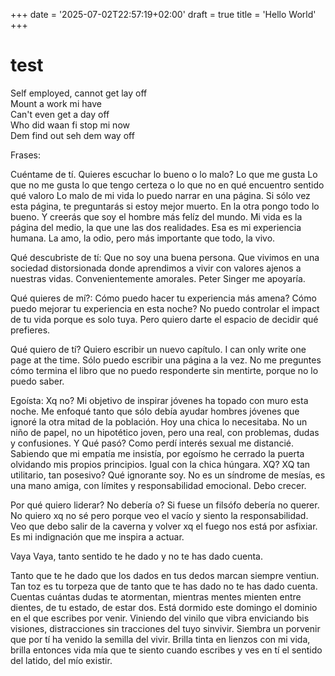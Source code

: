 +++
date = '2025-07-02T22:57:19+02:00'
draft = true
title = 'Hello World'
+++

# test 

Self employed, cannot get lay off  
Mount a work mi have  
Can't even get a day off  
Who did waan fi stop mi now  
Dem find out seh dem way off


Frases:

Cuéntame de tí. 
	Quieres escuchar lo bueno o lo malo? 
	Lo que me gusta
	Lo que no me gusta
	lo que tengo certeza o lo que no
	en qué encuentro sentido
	qué valoro 
	Lo malo de mi vida lo puedo narrar en una página. Si sólo vez esta página, te preguntarás si estoy mejor muerto. 
	En la otra pongo todo lo bueno. Y creerás que soy el hombre más felíz del mundo. 
	Mi vida es la página del medio, la que une las dos realidades. Esa es mi experiencia humana. La amo, la odio, pero más importante que todo, la vivo. 

Qué descubriste de tí:
	Que no soy una buena persona. Que vivimos en una sociedad distorsionada donde aprendimos a vivir con valores ajenos a nuestras vidas. Convenientemente amorales. 
	Peter Singer me apoyaría. 

Qué quieres de mí?:
	Cómo puedo hacer tu experiencia más amena? Cómo puedo mejorar tu experiencia en esta noche? No puedo controlar el impact de tu vida porque es solo tuya. Pero quiero darte el espacio de decidir qué prefieres. 

Qué quiero de tí?
	 Quiero escribir un nuevo capítulo. I can only write one page at the time. Sólo puedo escribir una página a la vez.  No me preguntes cómo termina el libro que no puedo responderte sin mentirte, porque no lo puedo saber.

Egoísta: 
	Xq no? Mi objetivo de inspirar jóvenes ha topado con muro esta noche. Me enfoqué tanto que sólo debía ayudar hombres jóvenes que ignoré la otra mitad de la población. Hoy una chica lo necesitaba. No un niño de papel, no un hipotético joven, pero una real, con problemas, dudas y confusiones. Y Qué pasó? Como perdí interés sexual me distancié. Sabiendo que mi empatía me insistía, por egoísmo he cerrado la puerta olvidando mis propios principios. Igual con la chica húngara. XQ? XQ tan utilitario, tan posesivo? Qué ignorante soy. No es un síndrome de mesías, es una mano amiga, con límites y responsabilidad emocional. Debo crecer.

Por qué quiero liderar? No debería o? Si fuese un filsófo debería no querer. No quiero xq no sé pero porque veo el vacío y siento la responsabilidad. Veo que debo salir de la caverna y volver xq el fuego nos está por asfixiar. Es mi indignación que me inspira a actuar. 

Vaya Vaya, tanto sentido te he dado y no te has dado cuenta. 

Tanto que te he dado que los dados en tus dedos marcan siempre ventiun. 
Tan toz es tu torpeza que de tanto que te has dado no te has dado cuenta. 
Cuentas cuántas dudas te atormentan, mientras mentes mienten entre dientes, de tu estado, de estar dos. 
Está dormido este domingo el dominio en el que escribes por venir. Viniendo del vinilo que vibra enviciando bis visiones, distracciones sin tracciones del tuyo sinvivir.
Siembra un porvenir que por tí ha venido la semilla del vivir. Brilla tinta en lienzos con mi vida, brilla entonces vida mía que te siento cuando escribes y ves en tí el sentido del latido, del mío existir.

